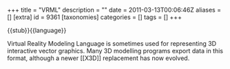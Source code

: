 +++
title = "VRML"
description = ""
date = 2011-03-13T00:06:46Z
aliases = []
[extra]
id = 9361
[taxonomies]
categories = []
tags = []
+++

{{stub}}{{language}}

Virtual Reality Modeling Language is sometimes used for representing 3D interactive vector graphics. Many 3D modelling programs export data in this format, although a  newer [[X3D]] replacement has now evolved.

